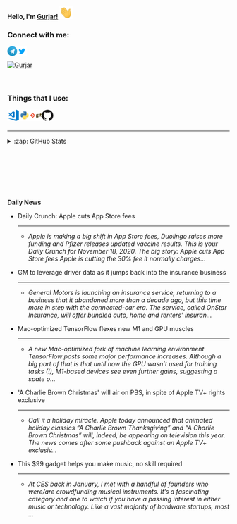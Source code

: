 #### Hello, I'm [Gurjar!](https://GurjarKing.github.io) <img src="https://raw.githubusercontent.com/ABSphreak/ABSphreak/master/gifs/Hi.gif" width="30px"></h2>


### Connect with me:

[<img align="left" alt="Gurjar | Telegram" width="22px" src="https://raw.githubusercontent.com/github/explore/80688e429a7d4ef2fca1e82350fe8e3517d3494d/topics/telegram/telegram.png" />][Telegram]
[<img align="left" alt="Gurjar | Twitter" width="22px" src="https://raw.githubusercontent.com/github/explore/80688e429a7d4ef2fca1e82350fe8e3517d3494d/topics/twitter/twitter.png" />][Twitter]
<br >
<br >
<a href="https://github.com/GurjarKing"><img src="https://komarev.com/ghpvc/?username=GurjarKing" alt="Gurjar" /></a> <br />
<br />
<br />
<!-- <br >

![](https://visitor-badge.glitch.me/badge?page_id=GurjarKing)

<br /> -->

### Things that I use:

[<img align="left" alt="Visual Studio Code" width="26px" src="https://raw.githubusercontent.com/github/explore/80688e429a7d4ef2fca1e82350fe8e3517d3494d/topics/visual-studio-code/visual-studio-code.png" />][VSCode]
[<img align="left" alt="Python" width="26px" src="https://raw.githubusercontent.com/github/explore/80688e429a7d4ef2fca1e82350fe8e3517d3494d/topics/python/python.png" />][Python]
[<img align="left" alt="Git" width="26px" src="https://raw.githubusercontent.com/github/explore/80688e429a7d4ef2fca1e82350fe8e3517d3494d/topics/git/git.png" />][Git]
[<img align="left" alt="GitHub" width="26px" src="https://raw.githubusercontent.com/github/explore/78df643247d429f6cc873026c0622819ad797942/topics/github/github.png" />][Github]

<br />
<br />

---
<details>
  <summary>:zap: GitHub Stats</summary>

<img align="left" alt="Gurjar's Github Stats" src="https://github-readme-stats.vercel.app/api?username=GurjarKing&show_icons=true&hide_border=true&count_private=true&include_all_commit=true&theme=algolia" />

</details>

<!-- ### 🔔 My latest tweet
<a href="https://twitter.com/Gurjar_King43" target="_blank">
	<img src="https://github.com/GurjarKing/GurjarKing/raw/master/tweet.png" width="70%" align="center" alt="Click to view on Twitter" title="My latest tweet, as an image"/>
</a> -->
<br>

<pre>

</pre>

<!-- **Quote of the hour:**

{qoth}

~ {qoth_author}
<pre>

</pre> -->
<br>
<pre>


</pre>
<strong>Daily News</strong>
  
  - Daily Crunch: Apple cuts App Store fees
     <hr/>
     
      - *Apple is making a big shift in App Store fees, Duolingo raises more funding and Pfizer releases updated vaccine results. This is your Daily Crunch for November 18, 2020. The big story: Apple cuts App Store fees Apple is cutting the 30% fee it normally charges…*
     
  - GM to leverage driver data as it jumps back into the insurance business
      <hr/>
      
      - *General Motors is launching an insurance service, returning to a business that it abandoned more than a decade ago, but this time more in step with the connected-car era. The service, called OnStar Insurance, will offer bundled auto, home and renters’ insuran…*
      
  - Mac-optimized TensorFlow flexes new M1 and GPU muscles
      <hr/>
      
      - *A new Mac-optimized fork of machine learning environment TensorFlow posts some major performance increases. Although a big part of that is that until now the GPU wasn’t used for training tasks (!), M1-based devices see even further gains, suggesting a spate o…*
      
  - 'A Charlie Brown Christmas' will air on PBS, in spite of Apple TV+ rights exclusive
      <hr/>
      
      - *Call it a holiday miracle. Apple today announced that animated holiday classics “A Charlie Brown Thanksgiving” and “A Charlie Brown Christmas” will, indeed, be appearing on television this year. The news comes after some pushback against an Apple TV+ exclusiv…*
       
  - This $99 gadget helps you make music, no skill required
      <hr/>
       
       - *At CES back in January, I met with a handful of founders who were/are crowdfunding musical instruments. It’s a fascinating category and one to watch if you have a passing interest in either music or technology. Like a vast majority of hardware startups, most …*
      

<br />

[VSCode]: https://code.visualstudio.com/
[Python]: https://www.python.org/
[Git]: https://git-scm.com/
[Github]: https://github.com/
[Telegram]: https://t.me/Gurjar_King/
[Twitter]: https://twitter.com/Gurjar_King43/
